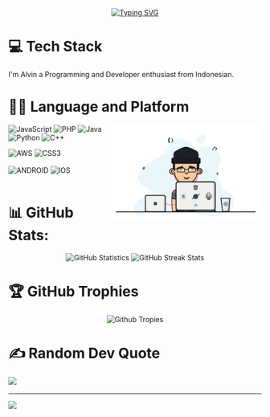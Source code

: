 
<div align="center">
<a href="https://git.io/typing-svg"><img src="https://readme-typing-svg.demolab.com?font=Oleo+Script&size=50&pause=1000&color=1343F7&background=2BFF2F00&center=true&vCenter=true&width=435&height=100&lines=Hello+World!!!%F0%9F%9A%80" alt="Typing SVG" /></a>
</div>


# 💻 Tech Stack 

I'm Alvin a Programming and Developer enthusiast from Indonesian.

# 👨‍💻 Language and Platform 
  
  <img hight="250" width="300" alt="GIF" align="right" src="https://github.com/X1er0/X1er0/blob/main/assets/chill%20scene.gif">
  
![JavaScript](https://img.shields.io/badge/javascript-%23323330.svg?style=for-the-badge&logo=javascript&logoColor=%23F7DF1E) 
![PHP](https://img.shields.io/badge/php-%23777BB4.svg?style=for-the-badge&logo=php&logoColor=white) 
![Java](https://img.shields.io/badge/java-%23ED8B00.svg?style=for-the-badge&logo=java&logoColor=white) 
![Python](https://img.shields.io/badge/python-3670A0?style=for-the-badge&logo=python&logoColor=ffdd54) 
![C++](https://img.shields.io/badge/c++-%2300599C.svg?style=for-the-badge&logo=c%2B%2B&logoColor=white) 
<br>

![AWS](https://img.shields.io/badge/AWS-%23FF9900.svg?style=for-the-badge&logo=amazon-aws&logoColor=white)
![CSS3](https://img.shields.io/badge/css3-%231572B6.svg?style=for-the-badge&logo=css3&logoColor=white) 
<br>  
![ANDROID](https://img.shields.io/badge/android-%2320232a.svg?style=for-the-badge&logo=android&logoColor=%a4c639) 
![IOS](https://img.shields.io/badge/IOS-%2320232a.svg?style=for-the-badge&logo=apple&logoColor=white)
</br>
</br>
  
  
# 📊 GitHub Stats:

<p align="center">
  <img src="https://github-readme-stats.vercel.app/api?username=X1er0&theme=blueberry&hide_border=false&include_all_commits=false&count_private=false" alt="GitHub Statistics">
  <img src="https://github-readme-streak-stats.herokuapp.com/?user=X1er0&theme=blueberry&hide_border=false" alt="GitHub Streak Stats"><br/>
</p>

# 🏆 GitHub Trophies

<p align="center">
  <img src="https://github-profile-trophy.vercel.app/?username=X1er0&theme=gitdimmed&no-frame=false&no-bg=true&margin-w=4" alt="Github Tropies"<br/>

# ✍️ Random Dev Quote
![](https://quotes-github-readme.vercel.app/api?type=horizontal&theme=gruvbox)

---
[![](https://visitcount.itsvg.in/api?id=X1er0&icon=2&color=3)](https://visitcount.itsvg.in)

<!-- Proudly created with GPRM ( https://gprm.itsvg.in ) -->
